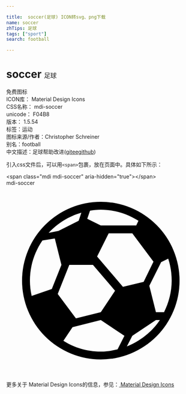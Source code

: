 ```yaml
---

title:  soccer(足球) ICON转svg、png下载
name: soccer
zhTips: 足球
tags: ["sport"]
search: football

---
```


# soccer  <small style="font-size: 60%;font-weight: 100">足球</small>


<div class="detail-page">
<p>
<span><span class="badge-success badge">免费图标</span> </span>
<br/>
<span>
ICON库：
<span class="badge-secondary badge">Material Design Icons</span> 
</span>
<br/>
<span>
CSS名称：
<span class="badge-secondary badge">mdi-soccer</span> 
</span>
<br/>
<span>
unicode：
<span class="badge-secondary badge">F04B8</span> 
<copy-btn content='F04B8' btn-title=""></copy-btn>
<copy-btn :content='String.fromCodePoint(parseInt("F04B8", 16))' btn-title="复制U"></copy-btn>
</span>
<br/>
<span>
版本：
<span class="badge-secondary badge">1.5.54</span> 
</span><br/><span>标签：<span class="badge-light badge"><router-link to="/tags/sport.html">运动</router-link></span></span>
<br/>
<span>图标来源/作者：<span class="badge-light badge">Christopher Schreiner</span></span> 
<br/>
<span>别名：<span class="badge-light badge">football</span></span><br/><span class="zh-detail">中文描述：<span class="badge-primary badge">足球</span><span class="help-link"><span>帮助改进</span>(<a href="https://gitee.com/liuwave/icon-helper/edit/master/json/material/soccer.json" target="_blank" rel="noopener noreferrer">gitee</a><a href="https://github.com/liuwave/icon-helper/edit/master/json/material/soccer.json" target="_blank" rel="noopener noreferrer">github</a></span>)</span><br/>
</p>
</div>
<div class="alert alert-dark">
  <i class="mdi mdi-soccer mdi-48px"></i>
  <i class="mdi mdi-soccer mdi-36px"></i>
  <i class="mdi mdi-soccer mdi-24px"></i>
  <i class="mdi mdi-soccer mdi-18px"></i>
</div>
<div>
  <p>引入css文件后，可以用<code>&lt;span&gt;</code>包裹，放在页面中。具体如下所示：    
  </p>
  <div class="alert alert-primary" style="font-size: 14px">
    &lt;span class="mdi mdi-soccer" aria-hidden="true"&gt;&lt;/span&gt;
    <copy-btn content='<span class="mdi mdi-soccer" aria-hidden="true"></span>'></copy-btn>
  </div>
  <div class="alert alert-secondary">
    <i class="mdi mdi-soccer"
    style="font-size: 24px"
    aria-hidden="true"></i> mdi-soccer
    <copy-btn content="mdi-soccer" btn-title="复制图标名称"></copy-btn>
  </div>
</div>
<div id="svg" class="svg-wrap">
<svg xmlns="http://www.w3.org/2000/svg" viewBox="0 0 24 24"><path d="M12,2A10,10 0 0,0 2,12A10,10 0 0,0 12,22A10,10 0 0,0 22,12A10,10 0 0,0 12,2M12,3C13.76,3 15.4,3.53 16.78,4.41L16.5,5H13L12,5L10.28,4.16L10.63,3.13C11.08,3.05 11.53,3 12,3M9.53,3.38L9.19,4.41L6.63,5.69L5.38,5.94C6.5,4.73 7.92,3.84 9.53,3.38M13,6H16L18.69,9.59L17.44,12.16L14.81,12.78L11.53,8.94L13,6M6.16,6.66L7,10L5.78,13.06L3.22,13.94C3.08,13.31 3,12.67 3,12C3,10.1 3.59,8.36 4.59,6.91L6.16,6.66M20.56,9.22C20.85,10.09 21,11.03 21,12C21,13.44 20.63,14.79 20.03,16H19L18.16,12.66L19.66,9.66L20.56,9.22M8,10H11L13.81,13.28L12,16L8.84,16.78L6.53,13.69L8,10M12,17L15,19L14.13,20.72C13.44,20.88 12.73,21 12,21C10.25,21 8.63,20.5 7.25,19.63L8.41,17.91L12,17M19,17H19.5C18.5,18.5 17,19.67 15.31,20.34L16,19L19,17Z" /></svg>
</div>
<detail full-name='mdi-soccer'></detail>
    
<div><p>更多关于 Material Design Icons的信息，参见：<a target="_blank" href="https://iconhelper.cn/material.html"> Material Design Icons</a>
</p></div>
